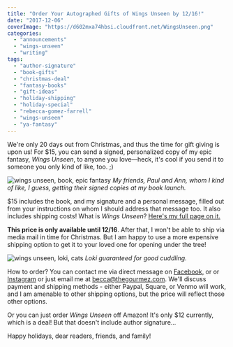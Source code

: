 ```yaml
---
title: "Order Your Autographed Gifts of Wings Unseen by 12/16!"
date: "2017-12-06"
coverImage: "https://d602mxa74hbsi.cloudfront.net/WingsUnseen.png"
categories:
  - "announcements"
  - "wings-unseen"
  - "writing"
tags:
  - "author-signature"
  - "book-gifts"
  - "christmas-deal"
  - "fantasy-books"
  - "gift-ideas"
  - "holiday-shipping"
  - "holiday-special"
  - "rebecca-gomez-farrell"
  - "wings-unseen"
  - "ya-fantasy"
---
```


We're only 20 days out from Christmas, and thus the time for gift giving is upon us! For $15, you can send a signed, personalized copy of my epic fantasy, _Wings Unseen_, to anyone you love—heck, it's cool if you send it to someone you only kind of like, too. ;)

![wings unseen, book, epic fantasy](https://d2ypg8o05lff0b.cloudfront.net/wp-content/uploads/sites/3/2017/12/Octopus-Launch-15.jpg) *My friends, Paul and Ann, whom I kind of like, I guess, getting their signed copies at my book launch.*

$15 includes the book, and my signature and a personal message, filled out from your instructions on whom I should address that message too. It also includes shipping costs! What is _Wings Unseen_? [Here's my full page on it.](https://rebeccagomezfarrell.com/fiction/wings-unseen/)

**This price is only available until 12/16**. After that, I won't be able to ship via media mail in time for Christmas. But I am happy to use a more expensive shipping option to get it to your loved one for opening under the tree!

<div class="caption">

![wings unseen, loki, cats](https://d2ypg8o05lff0b.cloudfront.net/wp-content/uploads/sites/3/2017/12/Loki-Wings-Unseen-2-500x375.jpg) *Loki guaranteed for good cuddling.*

</div>

How to order? You can contact me via direct message on [Facebook,](https://www.facebook.com/thegourmez) or or [Instagram](https://www.instagram.com/thegourmez/) or just email me at [becca@thegourmez.com](mailto:becca@thegourmez.com). We'll discuss payment and shipping methods - either Paypal, Square, or Venmo will work, and I am amenable to other shipping options, but the price will reflect those other options.

Or you can just order _Wings Unseen_ off Amazon! It's only $12 currently, which is a deal! But that doesn't include author signature...

Happy holidays, dear readers, friends, and family!
